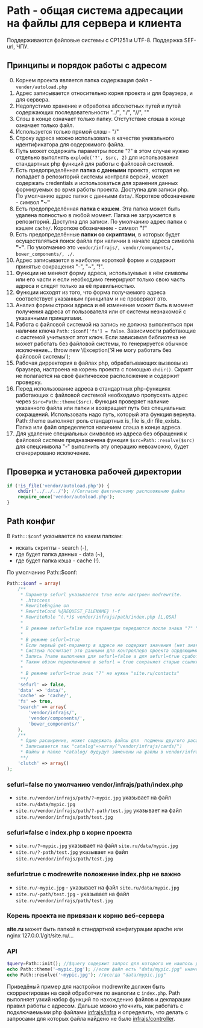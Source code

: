 # Path - общая система адресации на файлы для сервера и клиента
Поддерживаются файловые системы с CP1251 и UTF-8. Поддержка SEF-url, ЧПУ.

## Принципы и порядок работы с адресом
0. Корнем проекта является папка содержащая файл - ```vender/autoload.php```
0. Адрес записывается относительно корня проекта и для браузера, и для сервера. 
0. Недопустимо хранение и обработка абсолютных путей и путей содержающих последовательности "../", "./", "//", "\"
0. Слэш в конце означает только папку. Отстутствие слэша в конце означает только файл.
0. Используется только прямой слэш - "/"
0. Строку адреса можно использовать в качестве уникального идентификатора для содержимого файла. 
0. Путь может содержать параметры после "?" в этом случае нужно отдельно выполнять ```explode('?', $src, 2)``` для использования стандартных php функций для работы с файловой системой.
0. Есть предопределённая **папка c данными** проекта, которая не попадает в репозиторий системы контроля версий, может содержать credentials и использоваться для хранения данных формируемых во врмя работы проекта. Доступна для записи php. По умолчанию адрес папки с данными ```data/```. Короткое обозначение - символ **"~"**
0. Есть предопределённая **папка с кэшем**. Эта папка может быть удалена полностью в любой момент. Папка не загружается в репозиторий. Доступна для записи. По умолчанию адрес папки с кэшем ```cache/```. Короткое обозначение - символ **"!"**
0. Есть предопределённые **папки cо скриптами**, в которых будет осуществляться поиск файла при наличии в начале адреса символа **"-"**. По умолчанию это ```vendor/infrajs/, vendor/components/, bower_components/, ./```.
0. Адрес записывается в наиболее короткой форме и содержит принятые сокращения "-", "~", "!". 
0. Функции не меняют форму адреса, используемые в нём символы или его части и если необходимо генерируют только свою часть адреса и следят только за её правильностью. 
0. Функции исходят из того, что форма получаемого адреса соответствует указанным принципам и не проверяют это.
14. Анализ формы строки адреса и её изменение может быть в момент получения адреса от пользователя или от системы незнакомой с указанными принципами.
0. Работа с файловой системой на запись не должна выполняться при наличии ключа ```Path::$conf['fs'] = false```. Зависимости работающие с системой учитывают этот ключ. Если зависимая библиотека не может работать без файловой системы, то генерируется обычное исключение... throw new \Exception('Я не могу работать без файловой системы');
0. Рабочая дирректория в файлах php, обрабатывающих вызвовы из браузера, настроена на корень проекта с помощью ```chdir()```. Скрипт не полагается на своё фактическое расположение и содержит проверку.
0. Перед использование адреса в стандартных php-функциях работающих с файловой системой необходимо пропускать адрес через ```$src=Path::theme($src)```. Функция проверяет наличие указанного файла или папки и возвращает путь без специальных сокращений. Использовать надо путь, который эта функция вернула. Path::theme выполняет роль стандартных is_file is_dir file_exists. Папка или файл определяется наличием слэша в конце адреса.
0. Для удаление специальных символов из адреса без обращения к файловой системе предназначена функция ```$src=Path::resolve($src)``` для спецсимвола "-" выполнить эту операцию невозможно, будет сгенерировано исключение.

## Проверка и установка рабочей директории
```php
if (!is_file('vendor/autoload.php')) {
	chdir('../../../'); //Согласно фактическому расположению файла
	require_once('vendor/autoload.php');
}
```
## Path конфиг
В ```Path::$conf``` указывается по каким папкам:

* искать скрипты - search (-),
* где будет папка данных - data (~), 
* где будет папка кэша - cache (!). 

По умолчанию Path::$conf:

```php
Path::$conf = array(
	/**
	 * Параметр sefurl указывается true если настроен modrewrite. 
	 * .htaccess
	 * RewriteEngine on
	 * RewriteCond %{REQUEST_FILENAME} !-f
	 * RewriteRule ^(.*)$ vendor/infrajs/path/index.php [L,QSA]
	 *	
	 * В режиме sefurl=false все параметры передаются после знака "?" "site.ru/?contacts". 
	 *
	 * В режиме sefurl=true
	 * Если первый get-параметр в адресе не содержит значения (нет знака равно ?name) 
	 * Система посчитает это данными для контроллера проекта опрдяющими страницу, а не ссылку на файл. 
	 * Запись ?name выполнена для sefurl=false а для sefurl=true сработает редирект на адрес /name
	 * Таким обзом переключение в sefurl = true сохраняет старые ссылки работоспособными.
	 * 
	 * В режиме sefurl=true знак "?" не нужен "site.ru/contacts"
	 **/
	'sefurl' => false,
	'data' => 'data/',
	'cache' => 'cache/',
	'fs' => true,
	'search' => array(
		'vendor/infrajs/',
		'vendor/components/',
		'bower_components/'
	),
	/**
	 * Одно расширение, может содержать файлы для  подмены другого расширения. 
	 * Записывается так "catalog"=>array("vendor/infrajs/cards/")
	 * Файлы в папке *catalog/ будудут заменены на файлы в vendor/infrajs/cards/catalog/ при наличии
	 **/
	'clutch' => array()
);
``` 
### sefurl=false по умолчанию vendor/infrajs/path/index.php
* ```site.ru/vendor/infrajs/path/?~mypic.jpg``` указывает на файл ```site.ru/data/mypic.jpg```
* ```site.ru/vendor/infrajs/path/?-path/test.jpg``` указывает на файл ```site.ru/vendor/infrajs/path/test.jpg```

### sefurl=false с index.php в корне проекта 
* ```site.ru/?~mypic.jpg``` указывает на файл ```site.ru/data/mypic.jpg```
* ```site.ru/?-path/test.jpg``` указывает на файл ```site.ru/vendor/infrajs/path/test.jpg```

### sefurl=true c modrewrite положение index.php не важно
* ```site.ru/~mypic.jpg``` - указывает на файл ```site.ru/data/mypic.jpg```
* ```site.ru/-path/test.jpg``` - указывает на файл ```site.ru/vendor/infrajs/path/test.jpg```

### Корень проекта не привязан к корню веб-сервера
**site.ru** может быть папкой в стандартной конфигурации apache или nginx 127.0.0.1/git/site.ru/...

### API
```php
$query=Path::init(); //$query содержит запрос для которого не нашлось решения иначе выполнится exit;
echo Path::theme('~mypic.jpg'); //если файл есть "data/mypic.jpg" иначе false
echo Path::resolve('~mypic.jpg'); //всегда "data/mypic.jpg"
```

Приведёный пример для настройки modrewrite должен быть скорректирован на свой обработчик по аналогии с ```index.php```. Path выполняет узкий набор функций по нахождению файлов и декларации правил работы с адресом. Дальше можно уточнить, как работать с подключаемыми php файлами [infrajs/infra](https://github.com/infrajs/infra) и определить, что делать с запросами для которых файла найдено не было [infrajs/controller](https://github.com/infrajs/controller).